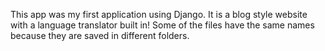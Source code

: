 This app was my first application using Django. It is a blog style website with a language translator built in!
Some of the files have the same names because they are saved in different folders.
